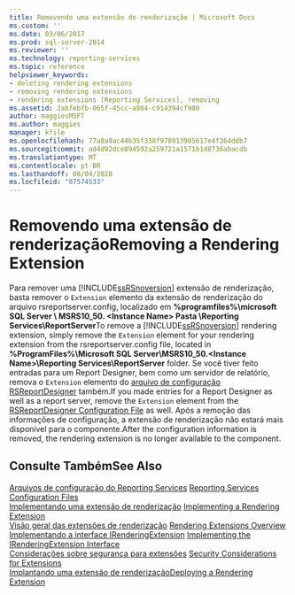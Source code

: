 ```yaml
---
title: Removendo uma extensão de renderização | Microsoft Docs
ms.custom: ''
ms.date: 03/06/2017
ms.prod: sql-server-2014
ms.reviewer: ''
ms.technology: reporting-services
ms.topic: reference
helpviewer_keywords:
- deleting rendering extensions
- removing rendering extensions
- rendering extensions [Reporting Services], removing
ms.assetid: 2abfebfb-065f-45cc-a904-c914394cf900
author: maggiesMSFT
ms.author: maggies
manager: kfile
ms.openlocfilehash: 77a8a9ac44b35f338f978913985617e4f264ddb7
ms.sourcegitcommit: ad4d92dce894592a259721a1571b1d8736abacdb
ms.translationtype: MT
ms.contentlocale: pt-BR
ms.lasthandoff: 08/04/2020
ms.locfileid: "87574533"
---
```

# <a name="removing-a-rendering-extension"></a><span data-ttu-id="4d0c6-102">Removendo uma extensão de renderização</span><span class="sxs-lookup"><span data-stu-id="4d0c6-102">Removing a Rendering Extension</span></span>
  <span data-ttu-id="4d0c6-103">Para remover uma [!INCLUDE[ssRSnoversion](../../../includes/ssrsnoversion-md.md)] extensão de renderização, basta remover o `Extension` elemento da extensão de renderização do arquivo rsreportserver.config, localizado em **%programfiles%\microsoft SQL Server \ MSRS10_50. \<Instance Name> Pasta \Reporting Services\ReportServer**</span><span class="sxs-lookup"><span data-stu-id="4d0c6-103">To remove a [!INCLUDE[ssRSnoversion](../../../includes/ssrsnoversion-md.md)] rendering extension, simply remove the `Extension` element for your rendering extension from the rsreportserver.config file, located in **%ProgramFiles%\Microsoft SQL Server\MSRS10_50.\<Instance Name>\Reporting Services\ReportServer** folder.</span></span> <span data-ttu-id="4d0c6-104">Se você tiver feito entradas para um Report Designer, bem como um servidor de relatório, remova o `Extension` elemento do [arquivo de configuração RSReportDesigner](../../report-server/rsreportdesigner-configuration-file.md) também.</span><span class="sxs-lookup"><span data-stu-id="4d0c6-104">If you made entries for a Report Designer as well as a report server, remove the `Extension` element from the [RSReportDesigner Configuration File](../../report-server/rsreportdesigner-configuration-file.md) as well.</span></span> <span data-ttu-id="4d0c6-105">Após a remoção das informações de configuração, a extensão de renderização não estará mais disponível para o componente.</span><span class="sxs-lookup"><span data-stu-id="4d0c6-105">After the configuration information is removed, the rendering extension is no longer available to the component.</span></span>  
  
## <a name="see-also"></a><span data-ttu-id="4d0c6-106">Consulte Também</span><span class="sxs-lookup"><span data-stu-id="4d0c6-106">See Also</span></span>  
 <span data-ttu-id="4d0c6-107">[Arquivos de configuração do Reporting Services](../../report-server/reporting-services-configuration-files.md) </span><span class="sxs-lookup"><span data-stu-id="4d0c6-107">[Reporting Services Configuration Files](../../report-server/reporting-services-configuration-files.md) </span></span>  
 <span data-ttu-id="4d0c6-108">[Implementando uma extensão de renderização](implementing-a-rendering-extension.md) </span><span class="sxs-lookup"><span data-stu-id="4d0c6-108">[Implementing a Rendering Extension](implementing-a-rendering-extension.md) </span></span>  
 <span data-ttu-id="4d0c6-109">[Visão geral das extensões de renderização](rendering-extensions-overview.md) </span><span class="sxs-lookup"><span data-stu-id="4d0c6-109">[Rendering Extensions Overview](rendering-extensions-overview.md) </span></span>  
 <span data-ttu-id="4d0c6-110">[Implementando a interface IRenderingExtension](implementing-the-irenderingextension-interface.md) </span><span class="sxs-lookup"><span data-stu-id="4d0c6-110">[Implementing the IRenderingExtension Interface](implementing-the-irenderingextension-interface.md) </span></span>  
 <span data-ttu-id="4d0c6-111">[Considerações sobre segurança para extensões](../security-considerations-for-extensions.md) </span><span class="sxs-lookup"><span data-stu-id="4d0c6-111">[Security Considerations for Extensions](../security-considerations-for-extensions.md) </span></span>  
 [<span data-ttu-id="4d0c6-112">Implantando uma extensão de renderização</span><span class="sxs-lookup"><span data-stu-id="4d0c6-112">Deploying a Rendering Extension</span></span>](deploying-a-rendering-extension.md)  
  
  
